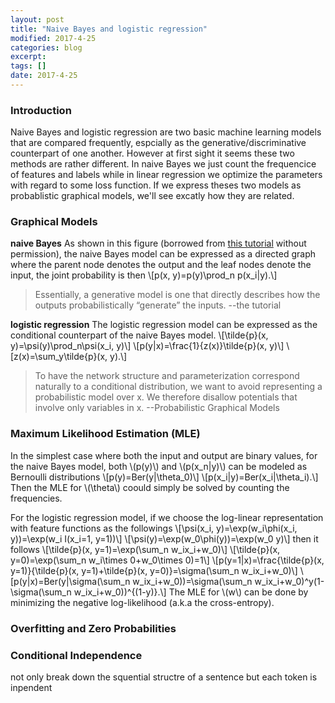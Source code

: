 ```yaml
---
layout: post
title: "Naive Bayes and logistic regression"
modified: 2017-4-25
categories: blog
excerpt:
tags: []
date: 2017-4-25
---
```


### Introduction
Naive Bayes and logistic regression are two basic machine learning models that are compared frequently, 
espcially as the generative/discriminative counterpart of one another. 
However at first sight it seems these two methods are rather different. 
In naive Bayes we just count the frequencice of features and labels while in linear regression we optimize the parameters with regard to some loss function. 
If we express theses two models as probablistic graphical models, we'll see excatly how they are related.

### Graphical Models
**naive Bayes**
As shown in this figure (borrowed from [this tutorial](http://people.cs.umass.edu/~mccallum/papers/crf-tutorial.pdf) without permission),
the naive Bayes model can be expressed as a directed graph where the parent node denotes the output and the leaf nodes denote the input,
the joint probability is then 
\\[p(x, y)=p(y)\prod_n p(x_i|y).\\]
> Essentially, a generative model is one that directly describes how the outputs probabilistically “generate” the inputs.  --the tutorial

**logistic regression**
The logistic regression model can be expressed as the conditional counterpart of the naive Bayes model.
\\[\tilde{p}(x, y)=\psi(y)\prod_n\psi(x_i, y)\\]
\\[p(y|x)=\frac{1}{z(x)}\tilde{p}(x, y)\\]
\\[z(x)=\sum_y\tilde{p}(x, y).\\]
>  To have the network structure and parameterization correspond naturally to a conditional distribution, we want to avoid representing a probabilistic model over x. We therefore disallow potentials that involve only variables in x.  --Probabilistic Graphical Models

### Maximum Likelihood Estimation (MLE)
In the simplest case where both the input and output are binary values, for the naive Bayes model, 
both \\(p(y)\\) and \\(p(x_n|y)\\) can be modeled as Bernoulli distributions 
\\[p(y)=Ber(y|\theta_0)\\]
\\[p(x_i|y)=Ber(x_i|\theta_i).\\]
Then the MLE for \\(\theta\\) coould simply be solved by counting the frequencies.

For the logistic regression model, if we choose the log-linear representation with feature functions as the followings
\\[\psi(x_i, y)=\exp(w_i\phi(x_i, y))=\exp(w_i I(x_i=1, y=1))\\]
\\[\psi(y)=\exp(w_0\phi(y))=\exp(w_0 y)\\]
then it follows
\\[\tilde{p}(x, y=1)=\exp(\sum_n w_ix_i+w_0)\\]
\\[\tilde{p}(x, y=0)=\exp(\sum_n w_i\times 0+w_0\times 0)=1\\]
\\[p(y=1|x)=\frac{\tilde{p}(x, y=1)}{\tilde{p}(x, y=1)+\tilde{p}(x, y=0)}=\sigma(\sum_n w_ix_i+w_0)\\]
\\[p(y|x)=Ber(y|\sigma(\sum_n w_ix_i+w_0))=\sigma(\sum_n w_ix_i+w_0)^y(1-\sigma(\sum_n w_ix_i+w_0))^{(1-y)}.\\]
The MLE for \\(w\\) can be done by minimizing the negative log-likelihood (a.k.a the cross-entropy).

### Overfitting and Zero Probabilities


### Conditional Independence
not only break down the squential structre of a sentence but each token is inpendent
